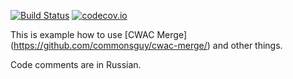 [![Build Status](https://travis-ci.org/intari/MergeAdapterDemo.svg)](https://travis-ci.org/intari/MergeAdapterDemo)
[![codecov.io](https://codecov.io/github/intari/MergeAdapterDemo/coverage.svg?branch=master)](https://codecov.io/github/intari/MergeAdapterDemo?branch=master)

This is example how to use [CWAC Merge] (https://github.com/commonsguy/cwac-merge/) and other things.

Code comments are in Russian.


